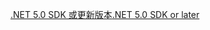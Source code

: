 [<span data-ttu-id="d1999-101">.NET 5.0 SDK 或更新版本</span><span class="sxs-lookup"><span data-stu-id="d1999-101">.NET 5.0 SDK or later</span></span>](https://dotnet.microsoft.com/download/dotnet/5.0)
